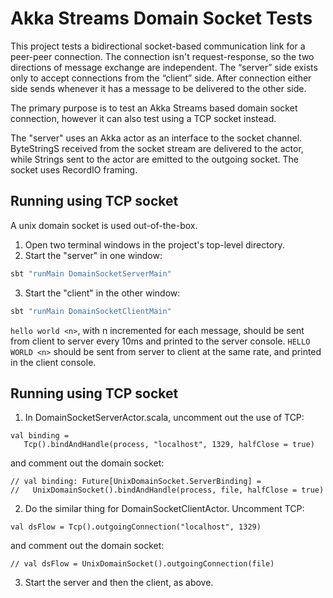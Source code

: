 # Akka Streams Domain Socket Tests

This project tests a bidirectional socket-based communication link for a peer-peer connection. The connection isn't request-response, so the two directions of message exchange are independent. The “server” side exists only to accept connections from the “client” side. After connection either side sends whenever it has a message to be delivered to the other side.

The primary purpose is to test an Akka Streams based domain socket connection, however it can also test using a TCP socket instead.

The "server" uses an Akka actor as an interface to the socket channel. ByteStringS received from the socket stream are delivered to the actor, while Strings sent to the actor are emitted to the outgoing socket. The socket uses RecordIO framing.  

## Running using TCP socket

A unix domain socket is used out-of-the-box.

1. Open two terminal windows in the project's top-level directory.
2. Start the "server" in one window:

```bash
sbt "runMain DomainSocketServerMain"
```

3. Start the "client" in the other window:

```bash
sbt "runMain DomainSocketClientMain"
```

`hello world <n>`, with n incremented for each message, should be sent from client to server every 10ms and printed to the server console. `HELLO WORLD <n>` should be sent from server to client at the same rate, and printed in the client console.

## Running using TCP socket

1. In DomainSocketServerActor.scala, uncomment out the use of TCP:

```
val binding =
   Tcp().bindAndHandle(process, "localhost", 1329, halfClose = true)
```

and comment out the domain socket:

```
// val binding: Future[UnixDomainSocket.ServerBinding] =
//   UnixDomainSocket().bindAndHandle(process, file, halfClose = true)
```

2. Do the similar thing for DomainSocketClientActor. Uncomment TCP:

```
val dsFlow = Tcp().outgoingConnection("localhost", 1329)
```

and comment out the domain socket:

```
// val dsFlow = UnixDomainSocket().outgoingConnection(file)
```

3. Start the server and then the client, as above.
